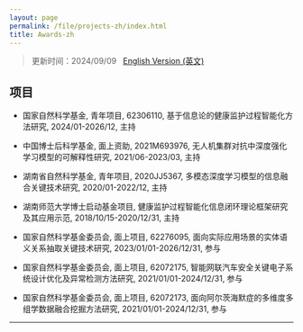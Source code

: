 ```yaml
---
layout: page
permalink: /file/projects-zh/index.html
title: Awards-zh
---
```


> 更新时间：2024/09/09 &nbsp; [English Version (英文)](../../projects/)

## 项目


- 国家自然科学基金, 青年项目, 62306110, 基于信息论的健康监护过程智能化方法研究, 2024/01-2026/12, 主持

- 中国博士后科学基金, 面上资助, 2021M693976, 无人机集群对抗中深度强化学习模型的可解释性研究, 2021/06-2023/03, 主持

- 湖南省自然科学基金, 青年项目, 2020JJ5367, 多模态深度学习模型的信息融合关键技术研究, 2020/01-2022/12, 主持

- 湖南师范大学博士启动基金项目, 健康监护过程智能化信息闭环理论框架研究及其应用示范, 2018/10/15-2020/12/31, 主持

- 国家自然科学基金委员会, 面上项目, 62276095, 面向实际应用场景的实体语义关系抽取关键技术研究, 2023/01/01-2026/12/31, 参与

- 国家自然科学基金委员会, 面上项目, 62072175, 智能网联汽车安全关键电子系统设计优化及异常检测方法研究, 2021/01/01-2024/12/31, 参与

- 国家自然科学基金委员会, 面上项目, 62072173, 面向阿尔茨海默症的多维度多组学数据融合挖掘方法研究, 2021/01/01-2024/12/31, 参与



---

